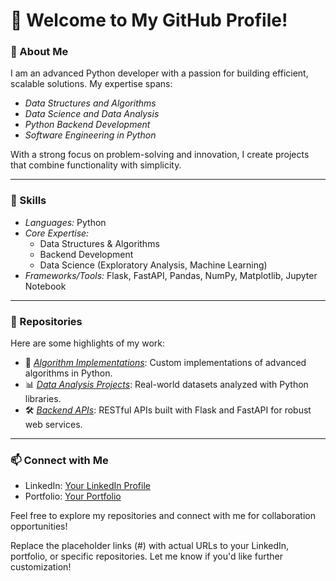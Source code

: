  # 👋 Welcome to My GitHub Profile!  

### 🌟 About Me  
I am an advanced Python developer with a passion for building efficient, scalable solutions. My expertise spans:  
- *Data Structures and Algorithms*  
- *Data Science and Data Analysis*  
- *Python Backend Development*  
- *Software Engineering in Python*  

With a strong focus on problem-solving and innovation, I create projects that combine functionality with simplicity.  

---

### 🔧 Skills  
- *Languages:* Python  
- *Core Expertise:*  
  - Data Structures & Algorithms  
  - Backend Development  
  - Data Science (Exploratory Analysis, Machine Learning)  
- *Frameworks/Tools:* Flask, FastAPI, Pandas, NumPy, Matplotlib, Jupyter Notebook  

---


### 📂 Repositories  
Here are some highlights of my work:  
- 🚀 *[Algorithm Implementations](#)*: Custom implementations of advanced algorithms in Python.  
- 📊 *[Data Analysis Projects](#)*: Real-world datasets analyzed with Python libraries.  
- 🛠 *[Backend APIs](#)*: RESTful APIs built with Flask and FastAPI for robust web services.  

---

### 📫 Connect with Me  
- LinkedIn: [Your LinkedIn Profile](#)  
- Portfolio: [Your Portfolio](#)  

Feel free to explore my repositories and connect with me for collaboration opportunities!

Replace the placeholder links (#) with actual URLs to your LinkedIn, portfolio, or specific repositories. Let me know if you'd like further customization!

